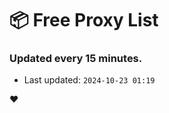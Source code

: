 # :package: Free Proxy List
### Updated every 15 minutes.

- Last updated: `2024-10-23 01:19`

:heart:
